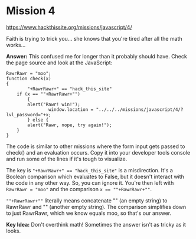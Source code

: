 # Mission 4
https://www.hackthissite.org/missions/javascript/4/

Faith is trying to trick you... she knows that you're tired after all the math works...

**Answer:** This confused me for longer than it probably should have. Check the page source and look at the JavaScript:
```
RawrRawr = "moo";
function check(x)
{
        "+RawrRawr+" == "hack_this_site"
	if (x == ""+RawrRawr+"")
        {
		alert("Rawr! win!");
                window.location = "../../../missions/javascript/4/?lvl_password="+x;
        } else {
		alert("Rawr, nope, try again!");
	}
}
```

The code is similar to other missions where the form input gets passed to check() and an evaluation occurs. Copy it into your developer tools console and run some of the lines if it's tough to visualize.

The key is `"+RawrRawr+" == "hack_this_site"` is a misdirection. It's a Boolean comparison which evaluates to False, but it doesn't interact with the code in any other way. So, you can ignore it. You're then left with `RawrRawr = "moo"` and the comparison `x == ""+RawrRawr+""`.

`""+RawrRawr+""` literally means concatenate "" (an empty string) to RawrRawr and "" (another empty string). The comparison simplifies down to just RawrRawr, which we know equals moo, so that's our answer.

**Key Idea:** Don't overthink math! Sometimes the answer isn't as tricky as it looks.